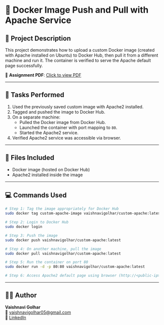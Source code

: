 # 📘 Docker Image Push and Pull with Apache Service

## 📝 Project Description

This project demonstrates how to upload a custom Docker image (created with Apache installed on Ubuntu) to Docker Hub, then pull it from a different machine and run it. The container is verified to serve the Apache default page successfully.

📄 **Assignment PDF**: [Click to view PDF](https://github.com/Vaishnavi-Golhar/DevOps-Projects/blob/main/docker-image-push-and-pull-apache-service/docker-image-push-and-pull-apache-service.pdf)

---

## 🔪 Tasks Performed

1. Used the previously saved custom image with Apache2 installed.
2. Tagged and pushed the image to Docker Hub.
3. On a separate machine:
   - Pulled the Docker image from Docker Hub.
   - Launched the container with port mapping to `80`.
   - Started the Apache2 service.
4. Verified Apache2 service was accessible via browser.

---

## 📂 Files Included

- Docker image (hosted on Docker Hub)
- Apache2 installed inside the image

---

## 💻 Commands Used

```bash
# Step 1: Tag the image appropriately for Docker Hub
sudo docker tag custom-apache-image vaishnavigolhar/custom-apache:latest

# Step 2: Login to Docker Hub
sudo docker login

# Step 3: Push the image
sudo docker push vaishnavigolhar/custom-apache:latest

# Step 4: On another machine, pull the image
sudo docker pull vaishnavigolhar/custom-apache:latest

# Step 5: Run the container on port 80
sudo docker run -d -p 80:80 vaishnavigolhar/custom-apache:latest

# Step 6: Access Apache2 default page using browser (http://<public-ip>)
```

---

## 👩‍💼 Author

**Vaishnavi Golhar**  
📧 vaishnavigolhar05@gmail.com  
🔗 [LinkedIn](https://www.linkedin.com/in/vaishnavigolhar/)


